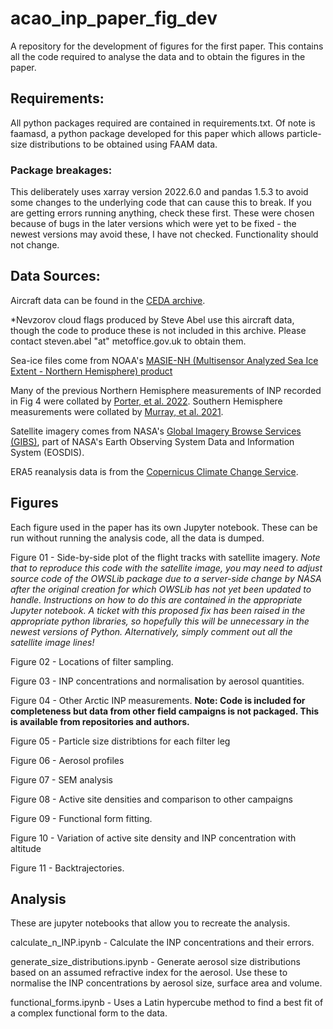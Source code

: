 # acao_inp_paper_fig_dev
A repository for the development of figures for the first paper. This contains all the code required to analyse the data and to obtain the figures in the paper.

## Requirements:
All python packages required are contained in requirements.txt.
Of note is faamasd, a python package developed for this paper which allows particle-size distributions to be obtained using FAAM data.
### Package breakages:
This deliberately uses xarray version 2022.6.0 and pandas 1.5.3 to avoid some changes to the underlying code that can cause this to break. If you are getting errors running anything, check these first. These were chosen because of bugs in the later versions which were yet to be fixed - the newest versions may avoid these, I have not checked. Functionality should not change.

## Data Sources:
Aircraft data can be found in the [CEDA archive](http://catalogue.ceda.ac.uk/uuid/ee96bac7c6e747c3b74ff952634ff2d7).

*Nevzorov cloud flags produced by Steve Abel use this aircraft data, though the code to produce these is not included in this archive. Please contact steven.abel "at" metoffice.gov.uk to obtain them.

Sea-ice files come from NOAA's [MASIE-NH (Multisensor Analyzed Sea Ice Extent - Northern Hemisphere) product](https://doi.org/10.7265/N5GT5K3K)

Many of the previous Northern Hemisphere measurements of INP recorded in Fig 4 were collated by [Porter, et al. 2022](https://doi.org/10.1029/2021JD036059). Southern Hemisphere measurements were collated by [Murray, et al. 2021](10.5194/acp-21-665-2021).

Satellite imagery comes from  NASA's [Global Imagery Browse Services (GIBS)](https://www.earthdata.nasa.gov/eosdis/science-system-description/eosdis-components/gibs), part of NASA's Earth Observing System Data and Information System (EOSDIS).

ERA5 reanalysis data is from the [Copernicus Climate Change Service](https://cds.climate.copernicus.eu/cdsapp#!/dataset/reanalysis-era5-single-levels?tab=overview).


## Figures
Each figure used in the paper has its own Jupyter notebook. These can be run without running the analysis code, all the data is dumped.

Figure 01 - Side-by-side plot of the flight tracks with satellite imagery. *Note that to reproduce this code with the satellite image, you may need to adjust source code of the OWSLib package due to a server-side change by NASA after the original creation for which OWSLib has not yet been updated to handle. Instructions on how to do this are contained in the appropriate Jupyter notebook. A ticket with this proposed fix has been raised in the appropriate python libraries, so hopefully this will be unnecessary in the newest versions of Python. Alternatively, simply comment out all the satellite image lines!*

Figure 02 - Locations of filter sampling.

Figure 03 - INP concentrations and normalisation by aerosol quantities.

Figure 04 - Other Arctic INP measurements. **Note: Code is included for completeness but data from other field campaigns is not packaged. This is available from repositories and authors.**

Figure 05 - Particle size distribtions for each filter leg

Figure 06 - Aerosol profiles

Figure 07 - SEM analysis

Figure 08 - Active site densities and comparison to other campaigns

Figure 09 - Functional form fitting.

Figure 10 - Variation of active site density and INP concentration with altitude

Figure 11 - Backtrajectories.

## Analysis

These are jupyter notebooks that allow you to recreate the analysis.

calculate_n_INP.ipynb - Calculate the INP concentrations and their errors.

generate_size_distributions.ipynb - Generate aerosol size distributions based on an assumed refractive index for the aerosol. Use these to normalise the INP concentrations by aerosol size, surface area and volume.

functional_forms.ipynb - Uses a Latin hypercube method to find a best fit of a complex functional form to the data.
